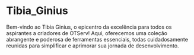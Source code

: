 # Tibia_Ginius
Bem-vindo ao Tibia Ginius, o epicentro da excelência para todos os aspirantes a criadores de OTServ! Aqui, oferecemos uma coleção abrangente e poderosa de ferramentas essenciais, todas cuidadosamente reunidas para simplificar e aprimorar sua jornada de desenvolvimento. 
